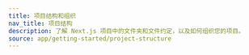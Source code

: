 ```yaml
---
title: 项目结构和组织
nav_title: 项目结构
description: 了解 Next.js 项目中的文件夹和文件约定，以及如何组织您的项目。
source: app/getting-started/project-structure
---
```

